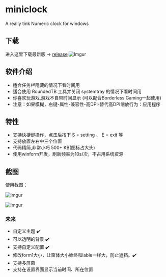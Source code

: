 # miniclock
A really tink Numeric clock for windows 

## 下载
进入这里下载最新版 → [release](https://github.com/cornradio/miniclock/releases) 
![Imgur](https://i.imgur.com/DzZ0cTn.png)


## 软件介绍
- 适合任务栏隐藏的情况下看时间用
- 适合使用 RoundedTB 工具并关闭 systemtray 的情况下看时间用
- 你喜欢玩游戏,游戏不自带时间显示 (可以配合Borderless Gaming一起使用)
- 注意：如果模糊，右键-属性-兼容性-高DPI-替代高DPI缩放行为：应用程序
## 特性
- 支持快捷键操作，点击后按下 S = setting 、 E = exit 等
- 支持放置左右中三个位置
- 代码精简,非常小巧 500+ KB(图标占大头)
- 使用winform开发，刷新频率为10s/次，不占用系统资源

## 截图


使用截图：

![Imgur](https://i.imgur.com/ttGoMkM.png)
<!-- ![Imgur](https://i.imgur.com/9onXmWy.png) -->
![Imgur](https://i.imgur.com/TXUNa33.png)

### 未来
* 自定义主题 ✔️
* 可以透明的背景 ✔️
* 支持自定义配置 ✔️
* 修改form1大小，让窗体大小始终和lable一样大，防止遮挡。✔️
* 支持多屏幕
* 支持在设置界面显示当前时间、所在位置

<!-- 
## 更新日志

### 2021-7-16 

v 1.7

增加了调整字体的功能。（原由是我发现我新的高分辨率的笔记本150%缩放下宋体显示效果很垃圾。）

优化了设置界面的样子

![Snipaste_2021-07-16_15-29-18](https://tvax2.sinaimg.cn/large/006rgJELgy1gsitye9v0nj30cd0gw40b.jpg)

### 2021-6-23 

v1.6 

增加了边框大小调节功能。

重写了设置存储和读取，提取了新的类。

### 2021-6-8 

- 删除了宽度调节功能
- 更换了新字体
- 增加了把他放在屏幕顶部中心位置的功能
- 增加了dpi自动适配
- 更改了菜单颜色、菜单多余内容删除

### 2021-1-9

* 增加了宽度调节功能（经过我的测试，发现在不同分辨率，缩放比例下显示的时候有时时间文字会显示不全，所以增加了这个功能）
* 修复了hacker_style的有时候按钮有用，有时候没有用的bug（之前的代码逻辑有点问题）

### 2020-10-10

* 自动保存--现在保存是在更改的时候触发而不是退出的时候(这样有时候关机前没有关闭程序,之前的设置也可以保存了)
* 为了更加不混乱的 Alt-Tab 菜单,让其不在 Alt-Tab 菜单中显示

### 2020-9-20   

* 增加了按钮快捷键(右键miniclock,出现菜单后按快捷键[有下划线标记])
* 保证了颜色不会重复(取消了随机,现在是顺序播放颜色)

 -->

